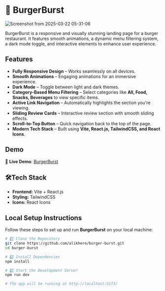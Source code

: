 # 🍔 BurgerBurst 

![Screenshot from 2025-03-22 05-31-06](https://github.com/user-attachments/assets/b8253d9b-8730-4c1f-95dd-71d634077562)



BurgerBurst is a responsive and visually stunning landing page for a burger restaurant. It features smooth animations, a dynamic menu filtering system, a dark mode toggle, and interactive elements to enhance user experience.

## Features

- **Fully Responsive Design** – Works seamlessly on all devices.
- **Smooth Animations** – Engaging animations for an immersive experience.
- **Dark Mode** – Toggle between light and dark themes.
- **Category-Based Menu Filtering** – Select categories like **All, Food, Snacks, Beverages** to view specific items.
- **Active Link Navigation** – Automatically highlights the section you're viewing.
- **Sliding Review Cards** – Interactive review section with smooth sliding effects.
- **Scroll-to-Top Button** – Quick navigation back to the top of the page.
- **Modern Tech Stack** – Built using **Vite, React.js, TailwindCSS, and React Icons**.

## Demo

🔗 **Live Demo**: [BurgerBurst](https://burgerr-bburst.netlify.app/)  


## 🛠Tech Stack

- **Frontend:** Vite + React.js
- **Styling:** TailwindCSS
- **Icons:** React Icons

## Local Setup Instructions

Follow these steps to set up and run **BurgerBurst** on your local machine:

```bash
# 1️⃣ Clone the Repository
git clone https://github.com/alikhere/burger-burst.git
cd burger-burst

# 2️⃣ Install Dependencies
npm install

# 3️⃣ Start the Development Server
npm run dev

# The app will be running at http://localhost:5173/


